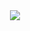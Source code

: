 <div align="center"><a href="https://sunguoqi.com/"> <img src="https://readme-typing-svg.herokuapp.com/?lines= 生活不仅眼前的苟且，还有诗和远方&center=true&size=27"> </a> </div>
